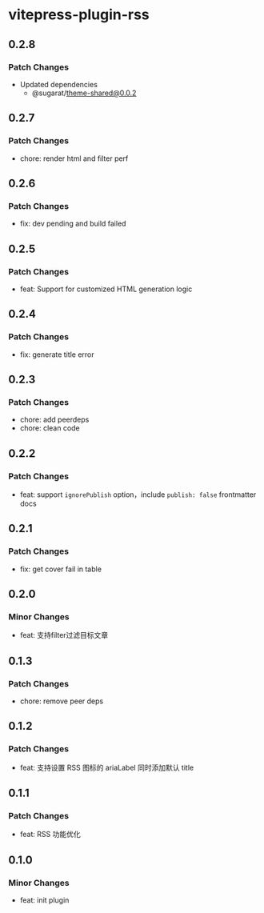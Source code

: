 # vitepress-plugin-rss

## 0.2.8

### Patch Changes

- Updated dependencies
  - @sugarat/theme-shared@0.0.2

## 0.2.7

### Patch Changes

- chore: render html and filter perf

## 0.2.6

### Patch Changes

- fix: dev pending and build failed

## 0.2.5

### Patch Changes

- feat: Support for customized HTML generation logic

## 0.2.4

### Patch Changes

- fix: generate title error

## 0.2.3

### Patch Changes

- chore: add peerdeps
- chore: clean code

## 0.2.2

### Patch Changes

- feat: support `ignorePublish` option，include `publish: false` frontmatter docs

## 0.2.1

### Patch Changes

- fix: get cover fail in table

## 0.2.0

### Minor Changes

- feat: 支持filter过滤目标文章

## 0.1.3

### Patch Changes

- chore: remove peer deps

## 0.1.2

### Patch Changes

- feat: 支持设置 RSS 图标的 ariaLabel 同时添加默认 title

## 0.1.1

### Patch Changes

- feat: RSS 功能优化

## 0.1.0

### Minor Changes

- feat: init plugin
